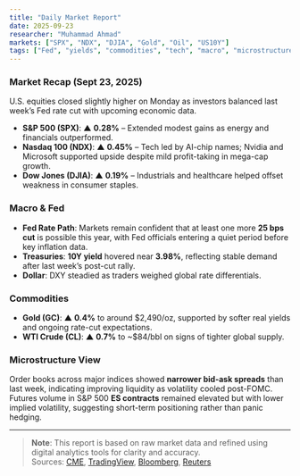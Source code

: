 ```yaml
---
title: "Daily Market Report"
date: 2025-09-23
researcher: "Muhammad Ahmad"
markets: ["SPX", "NDX", "DJIA", "Gold", "Oil", "US10Y"]
tags: ["Fed", "yields", "commodities", "tech", "macro", "microstructure"]
---
```


###  Market Recap (Sept 23, 2025)
U.S. equities closed slightly higher on Monday as investors balanced last week’s Fed rate cut with upcoming economic data.  
- **S&P 500 (SPX)**: ▲ **0.28%** – Extended modest gains as energy and financials outperformed.  
- **Nasdaq 100 (NDX)**: ▲ **0.45%** – Tech led by AI-chip names; Nvidia and Microsoft supported upside despite mild profit-taking in mega-cap growth.  
- **Dow Jones (DJIA)**: ▲ **0.19%** – Industrials and healthcare helped offset weakness in consumer staples.  

###  Macro & Fed
- **Fed Rate Path**: Markets remain confident that at least one more **25 bps cut** is possible this year, with Fed officials entering a quiet period before key inflation data.  
- **Treasuries**: **10Y yield** hovered near **3.98%**, reflecting stable demand after last week’s post-cut rally.  
- **Dollar**: DXY steadied as traders weighed global rate differentials.

###  Commodities
- **Gold (GC)**: ▲ **0.4%** to around $2,490/oz, supported by softer real yields and ongoing rate-cut expectations.  
- **WTI Crude (CL)**: ▲ **0.7%** to ~$84/bbl on signs of tighter global supply.

###  Microstructure View
Order books across major indices showed **narrower bid-ask spreads** than last week, indicating improving liquidity as volatility cooled post-FOMC. Futures volume in S&P 500 **ES contracts** remained elevated but with lower implied volatility, suggesting short-term positioning rather than panic hedging.

---

> **Note**: This report is based on raw market data and refined using digital analytics tools for clarity and accuracy.  
> Sources: [CME](https://www.cmegroup.com), [TradingView](https://www.tradingview.com), [Bloomberg](https://www.bloomberg.com), [Reuters](https://www.reuters.com)
